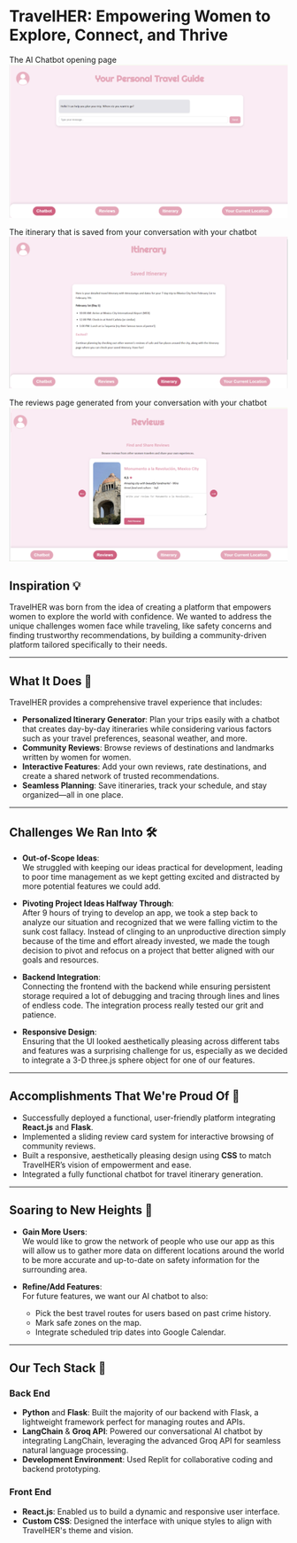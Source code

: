 # **TravelHER: Empowering Women to Explore, Connect, and Thrive**

The AI Chatbot opening page 
![AI Chatbot page](ai-chatbot.png)

The itinerary that is saved from your conversation with your chatbot
![Itinerary page](itinerary.png)

The reviews page generated from your conversation with your chatbot
![Reviews page](reviews.png)

## **Inspiration 💡**
TravelHER was born from the idea of creating a platform that empowers women to explore the world with confidence. We wanted to address the unique challenges women face while traveling, like safety concerns and finding trustworthy recommendations, by building a community-driven platform tailored specifically to their needs.

---

## **What It Does 🚀**
TravelHER provides a comprehensive travel experience that includes:

- **Personalized Itinerary Generator**: Plan your trips easily with a chatbot that creates day-by-day itineraries while considering various factors such as your travel preferences, seasonal weather, and more.
- **Community Reviews**: Browse reviews of destinations and landmarks written by women for women.
- **Interactive Features**: Add your own reviews, rate destinations, and create a shared network of trusted recommendations.
- **Seamless Planning**: Save itineraries, track your schedule, and stay organized—all in one place.

---

## **Challenges We Ran Into 🛠️**

- **Out-of-Scope Ideas**:  
  We struggled with keeping our ideas practical for development, leading to poor time management as we kept getting excited and distracted by more potential features we could add.

- **Pivoting Project Ideas Halfway Through**:  
  After 9 hours of trying to develop an app, we took a step back to analyze our situation and recognized that we were falling victim to the sunk cost fallacy. Instead of clinging to an unproductive direction simply because of the time and effort already invested, we made the tough decision to pivot and refocus on a project that better aligned with our goals and resources.

- **Backend Integration**:  
  Connecting the frontend with the backend while ensuring persistent storage required a lot of debugging and tracing through lines and lines of endless code. The integration process really tested our grit and patience.

- **Responsive Design**:  
  Ensuring that the UI looked aesthetically pleasing across different tabs and features was a surprising challenge for us, especially as we decided to integrate a 3-D three.js sphere object for one of our features.

---

## **Accomplishments That We're Proud Of 🎉**

- Successfully deployed a functional, user-friendly platform integrating **React.js** and **Flask**.
- Implemented a sliding review card system for interactive browsing of community reviews.
- Built a responsive, aesthetically pleasing design using **CSS** to match TravelHER’s vision of empowerment and ease.
- Integrated a fully functional chatbot for travel itinerary generation.

---

## **Soaring to New Heights 🌟**

- **Gain More Users**:  
  We would like to grow the network of people who use our app as this will allow us to gather more data on different locations around the world to be more accurate and up-to-date on safety information for the surrounding area.

- **Refine/Add Features**:  
  For future features, we want our AI chatbot to also:
  - Pick the best travel routes for users based on past crime history.
  - Mark safe zones on the map.
  - Integrate scheduled trip dates into Google Calendar.

---

## **Our Tech Stack 🚀**

### **Back End**
- **Python** and **Flask**: Built the majority of our backend with Flask, a lightweight framework perfect for managing routes and APIs.
- **LangChain** & **Groq API**: Powered our conversational AI chatbot by integrating LangChain, leveraging the advanced Groq API for seamless natural language processing.
- **Development Environment**: Used Replit for collaborative coding and backend prototyping.

### **Front End**
- **React.js**: Enabled us to build a dynamic and responsive user interface.
- **Custom CSS**: Designed the interface with unique styles to align with TravelHER's theme and vision.
